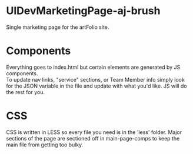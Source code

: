 # UIDevMarketingPage-aj-brush

Single marketing page for the artFolio site.

# Components

Everything goes to index.html but certain elements are generated by JS components.  
To update nav links, "service" sections, or Team Member info simply look for the JSON variable in the file and update with what you'd like. JS will do the rest for you.

# CSS

CSS is written in LESS so every file you need is in the 'less' folder. Major sections of the page are sectioned off in main-page-comps to keep the main file from getting too bulky.
